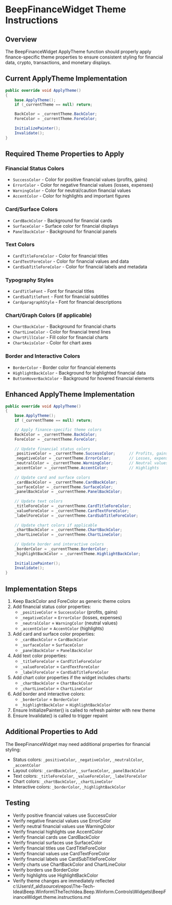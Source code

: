 # BeepFinanceWidget Theme Instructions

## Overview
The BeepFinanceWidget ApplyTheme function should properly apply finance-specific theme properties to ensure consistent styling for financial data, crypto, transactions, and monetary displays.

## Current ApplyTheme Implementation
```csharp
public override void ApplyTheme()
{
    base.ApplyTheme();
    if (_currentTheme == null) return;

    BackColor = _currentTheme.BackColor;
    ForeColor = _currentTheme.ForeColor;
    
    InitializePainter();
    Invalidate();
}
```

## Required Theme Properties to Apply

### Financial Status Colors
- `SuccessColor` - Color for positive financial values (profits, gains)
- `ErrorColor` - Color for negative financial values (losses, expenses)
- `WarningColor` - Color for neutral/caution financial values
- `AccentColor` - Color for highlights and important figures

### Card/Surface Colors
- `CardBackColor` - Background for financial cards
- `SurfaceColor` - Surface color for financial displays
- `PanelBackColor` - Background for financial panels

### Text Colors
- `CardTitleForeColor` - Color for financial titles
- `CardTextForeColor` - Color for financial values and data
- `CardSubTitleForeColor` - Color for financial labels and metadata

### Typography Styles
- `CardTitleFont` - Font for financial titles
- `CardSubTitleFont` - Font for financial subtitles
- `CardparagraphStyle` - Font for financial descriptions

### Chart/Graph Colors (if applicable)
- `ChartBackColor` - Background for financial charts
- `ChartLineColor` - Color for financial trend lines
- `ChartFillColor` - Fill color for financial charts
- `ChartAxisColor` - Color for chart axes

### Border and Interactive Colors
- `BorderColor` - Border color for financial elements
- `HighlightBackColor` - Background for highlighted financial data
- `ButtonHoverBackColor` - Background for hovered financial elements

## Enhanced ApplyTheme Implementation
```csharp
public override void ApplyTheme()
{
    base.ApplyTheme();
    if (_currentTheme == null) return;

    // Apply finance-specific theme colors
    BackColor = _currentTheme.BackColor;
    ForeColor = _currentTheme.ForeColor;
    
    // Update financial status colors
    _positiveColor = _currentTheme.SuccessColor;      // Profits, gains
    _negativeColor = _currentTheme.ErrorColor;        // Losses, expenses
    _neutralColor = _currentTheme.WarningColor;       // Neutral values
    _accentColor = _currentTheme.AccentColor;         // Highlights
    
    // Update card and surface colors
    _cardBackColor = _currentTheme.CardBackColor;
    _surfaceColor = _currentTheme.SurfaceColor;
    _panelBackColor = _currentTheme.PanelBackColor;
    
    // Update text colors
    _titleForeColor = _currentTheme.CardTitleForeColor;
    _valueForeColor = _currentTheme.CardTextForeColor;
    _labelForeColor = _currentTheme.CardSubTitleForeColor;
    
    // Update chart colors if applicable
    _chartBackColor = _currentTheme.ChartBackColor;
    _chartLineColor = _currentTheme.ChartLineColor;
    
    // Update border and interactive colors
    _borderColor = _currentTheme.BorderColor;
    _highlightBackColor = _currentTheme.HighlightBackColor;
    
    InitializePainter();
    Invalidate();
}
```

## Implementation Steps
1. Keep BackColor and ForeColor as generic theme colors
2. Add financial status color properties:
   - `_positiveColor` = `SuccessColor` (profits, gains)
   - `_negativeColor` = `ErrorColor` (losses, expenses)
   - `_neutralColor` = `WarningColor` (neutral values)
   - `_accentColor` = `AccentColor` (highlights)
3. Add card and surface color properties:
   - `_cardBackColor` = `CardBackColor`
   - `_surfaceColor` = `SurfaceColor`
   - `_panelBackColor` = `PanelBackColor`
4. Add text color properties:
   - `_titleForeColor` = `CardTitleForeColor`
   - `_valueForeColor` = `CardTextForeColor`
   - `_labelForeColor` = `CardSubTitleForeColor`
5. Add chart color properties if the widget includes charts:
   - `_chartBackColor` = `ChartBackColor`
   - `_chartLineColor` = `ChartLineColor`
6. Add border and interactive colors:
   - `_borderColor` = `BorderColor`
   - `_highlightBackColor` = `HighlightBackColor`
7. Ensure InitializePainter() is called to refresh painter with new theme
8. Ensure Invalidate() is called to trigger repaint

## Additional Properties to Add
The BeepFinanceWidget may need additional properties for financial styling:
- Status colors: `_positiveColor`, `_negativeColor`, `_neutralColor`, `_accentColor`
- Layout colors: `_cardBackColor`, `_surfaceColor`, `_panelBackColor`
- Text colors: `_titleForeColor`, `_valueForeColor`, `_labelForeColor`
- Chart colors: `_chartBackColor`, `_chartLineColor`
- Interactive colors: `_borderColor`, `_highlightBackColor`

## Testing
- Verify positive financial values use SuccessColor
- Verify negative financial values use ErrorColor
- Verify neutral financial values use WarningColor
- Verify financial highlights use AccentColor
- Verify financial cards use CardBackColor
- Verify financial surfaces use SurfaceColor
- Verify financial titles use CardTitleForeColor
- Verify financial values use CardTextForeColor
- Verify financial labels use CardSubTitleForeColor
- Verify charts use ChartBackColor and ChartLineColor
- Verify borders use BorderColor
- Verify highlights use HighlightBackColor
- Verify theme changes are immediately reflected</content>
<parameter name="filePath">c:\Users\f_ald\source\repos\The-Tech-Idea\Beep.Winform\TheTechIdea.Beep.Winform.Controls\Widgets\BeepFinanceWidget.theme.instructions.md